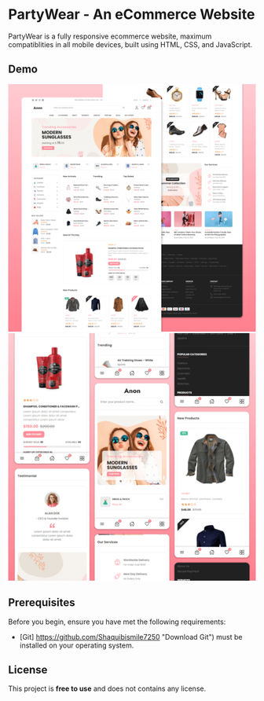# PartyWear - An eCommerce Website



PartyWear is a fully responsive ecommerce website, maximum compatiblities in all mobile devices, built using HTML, CSS, and JavaScript.

## Demo

![PartyWear Desktop Demo](./website-demo-image/desktop.png "Desktop Demo")
![APartyWear Mobile Demo](./website-demo-image/mobile.png "Mobile Demo")

## Prerequisites

Before you begin, ensure you have met the following requirements:

* [Git] https://github.com/Shaquibismile7250 "Download Git") must be installed on your operating system.


## License

This project is **free to use** and does not contains any license.
